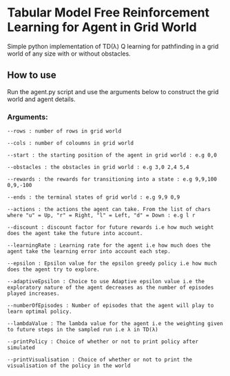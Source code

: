 # Tabular Model Free Reinforcement Learning for Agent in Grid World
Simple python implementation of TD(λ) Q learning for pathfinding in a grid world of any size with or without obstacles.

## How to use
Run the agent.py script and use the arguments below to construct the grid world and agent details.

### Arguments:
```
--rows : number of rows in grid world 

--cols : number of coloumns in grid world

--start : the starting position of the agent in grid world : e.g 0,0

--obstacles : the obstacles in grid world : e.g 3,0 2,4 5,4

--rewards : the rewards for transitioning into a state : e.g 9,9,100 0,9,-100

--ends : the terminal states of grid world : e.g 9,9 0,9

--actions : the actions the agent can take. From the list of chars where "u" = Up, "r" = Right, "l" = Left, "d" = Down : e.g l r

--discount : discount factor for future rewards i.e how much weight does the agent take the future into account.

--learningRate : Learning rate for the agent i.e how much does the agent take the learning error into account each step.

--epsilon : Epsilon value for the epsilon greedy policy i.e how much does the agent try to explore.

--adaptiveEpsilon : Choice to use Adaptive epsilon value i.e the exploratory nature of the agent decreases as the number of episodes played increases.

--numberOfEpisodes : Number of episodes that the agent will play to learn optimal policy.

--lambdaValue : The lambda value for the agent i.e the weighting given to future steps in the sampled run i.e λ in TD(λ)

--printPolicy : Choice of whether or not to print policy after simulated

--printVisualisation : Choice of whether or not to print the visualisation of the policy in the world
```

